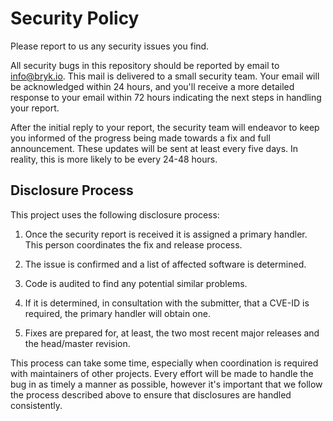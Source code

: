 # Security Policy

Please report to us any security issues you find.

All security bugs in this repository should be reported by email to
[info@bryk.io](mailto:info@bryk.io?subject=[GitHub]%20Security%20Report).
This mail is delivered to a small security team. Your email will be
acknowledged within 24 hours, and you'll receive a more detailed response
to your email within 72 hours indicating the next steps in handling your
report.

After the initial reply to your report, the security team will endeavor to
keep you informed of the progress being made towards a fix and full
announcement. These updates will be sent at least every five days. In reality,
this is more likely to be every 24-48 hours.

## Disclosure Process

This project uses the following disclosure process:

1. Once the security report is received it is assigned a primary handler. This
person coordinates the fix and release process.

2. The issue is confirmed and a list of affected software is determined.

3. Code is audited to find any potential similar problems.

4. If it is determined, in consultation with the submitter, that a CVE-ID is required,
the primary handler will obtain one.

5. Fixes are prepared for, at least, the two most recent major releases and the
head/master revision.

This process can take some time, especially when coordination is required with
maintainers of other projects. Every effort will be made to handle the bug in
as timely a manner as possible, however it's important that we follow the process
described above to ensure that disclosures are handled consistently.
